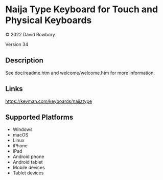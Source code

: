 Naija Type Keyboard for Touch and Physical Keyboards
====================================================

© 2022 David Rowbory

Version 34

Description
-----------

See doc/readme.htm and welcome/welcome.htm for more information.

Links
-----
https://keyman.com/keyboards/naijatype

Supported Platforms
-------------------
 * Windows
 * macOS
 * Linux
 * iPhone
 * iPad
 * Android phone
 * Android tablet
 * Mobile devices
 * Tablet devices

